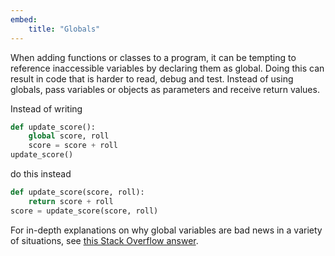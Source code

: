 ```yaml
---
embed:
    title: "Globals"
---
```

When adding functions or classes to a program, it can be tempting to reference inaccessible variables by declaring them as global. Doing this can result in code that is harder to read, debug and test. Instead of using globals, pass variables or objects as parameters and receive return values.

Instead of writing
```py
def update_score():
    global score, roll
    score = score + roll
update_score()
```
do this instead
```py
def update_score(score, roll):
    return score + roll
score = update_score(score, roll)
```
For in-depth explanations on why global variables are bad news in a variety of situations, see [this Stack Overflow answer](https://stackoverflow.com/questions/19158339/why-are-global-variables-evil/19158418#19158418).
